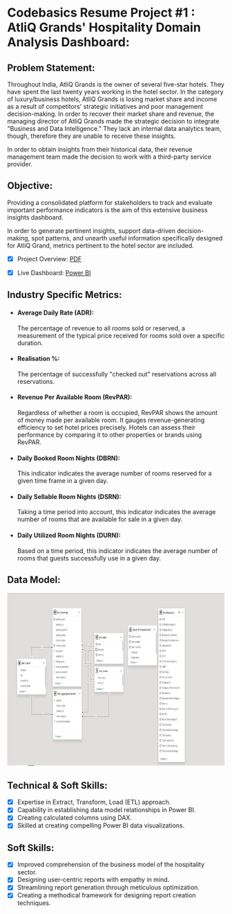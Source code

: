 # Codebasics Resume Project #1 : AtliQ Grands' Hospitality Domain Analysis Dashboard:

## Problem Statement:
Throughout India, AtliQ Grands is the owner of several five-star hotels. They have spent the last twenty years working in the hotel sector. In the category of luxury/business hotels, AtliQ Grands is losing market share and income as a result of competitors' strategic initiatives and poor management decision-making. In order to recover their market share and revenue, the managing director of AtliQ Grands made the strategic decision to integrate "Business and Data Intelligence." They lack an internal data analytics team, though, therefore they are unable to receive these insights.

In order to obtain insights from their historical data, their revenue management team made the decision to work with a third-party service provider.


## Objective:
Providing a consolidated platform for stakeholders to track and evaluate important performance indicators is the aim of this extensive business insights dashboard.


In order to generate pertinent insights, support data-driven decision-making, spot patterns, and unearth useful information specifically designed for AtliQ Grand, metrics pertinent to the hotel sector are included. 

- [x] Project Overview: [PDF](https://github.com/souvikmazumdar/Codebasics-Resume-Project-1-AtliQ-Grands-Hospitality-Domain-Analysis/blob/main/Codebasics%20Resume%20Project%20Challenge%20%231.pdf)
- [x] Live Dashboard: [Power BI](https://app.powerbi.com/view?r=eyJrIjoiZjNiMGFkNjQtZTNiOS00Y2QzLWE5OWMtMDVjNGY2MzIxZjgwIiwidCI6ImM2ZTU0OWIzLTVmNDUtNDAzMi1hYWU5LWQ0MjQ0ZGM1YjJjNCJ9)


## Industry Specific Metrics:

- #### Average Daily Rate (ADR):
  The percentage of revenue to all rooms sold or reserved,  a measurement of the typical price received for rooms sold over a specific duration.

- #### Realisation %:
  The percentage of successfully "checked out" reservations across all reservations.

- #### Revenue Per Available Room (RevPAR):
  Regardless of whether a room is occupied, RevPAR shows the amount of money made per available room. It gauges revenue-generating efficiency to set hotel prices precisely. Hotels can assess their performance by comparing it to other properties or brands using RevPAR.

- #### Daily Booked Room Nights (DBRN):
  This indicator indicates the average number of rooms reserved for a given time frame in a given day.
- #### Daily Sellable Room Nights (DSRN):
  Taking a time period into account, this indicator indicates the average number of rooms that are available for sale in a given day.

- #### Daily Utilized Room Nights (DURN):
  Based on a time period, this indicator indicates the average number of rooms that guests successfully use in a given day.
## Data Model:
<p align="center">
  <img src="https://github.com/souvikmazumdar/Codebasics-Resume-Project-1-AtliQ-Grands-Hospitality-Domain-Analysis/blob/main/Data%20Model%20hospitality%20Domain.JPG" height="400">
</p>

## Technical & Soft Skills:
- [x]	Expertise in Extract, Transform, Load (ETL) approach.
- [x]	Capability in establishing data model relationships in Power BI. 
- [x]	Creating calculated columns using DAX.
- [x]	Skilled at creating compelling Power BI data visualizations.  

## Soft Skills:
- [x]	Improved comprehension of the business model of the hospitality sector.  
- [x]	Designing user-centric reports with empathy in mind.
- [x]	Streamlining report generation through meticulous optimization.
- [x]	Creating a methodical framework for designing report creation techniques.
